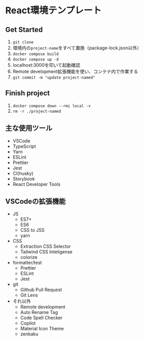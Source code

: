 # React環境テンプレート

## Get Started

1. `git clone`
2. 環境内の`project-name`をすべて置換（package-lock.json以外）
3. `docker compose build`
4. `docker compose up -d`
5. localhost:3000を叩いて起動確認
6. Remote development拡張機能を使い、コンテナ内で作業する
7. `git commit -m "update project-named"`

## Finish project

1. `docker compose down --rmi local -v`
2. `rm -r ./project-named`

## 主な使用ツール

- VSCode
- TypeScript
- Yarn
- ESLint
- Prettier
- Jest
- CI(husky)
- Storybook
- React Developer Tools

## VSCodeの拡張機能

- JS
  - ES7+
  - ES6
  - CSS to JSS
  - yarn
- CSS
  - Extraction CSS Selector
  - Tailwind CSS Inteligense  
  - colorize
- formatter/test
  - Prettier
  - ESLint
  - Jest
- git
  - Github Pull Request
  - Git Lens
- それ以外
  - Remote development
  - Auto Rename Tag
  - Code Spell Checker
  - Copilot
  - Material Icon Theme
  - zenkaku
